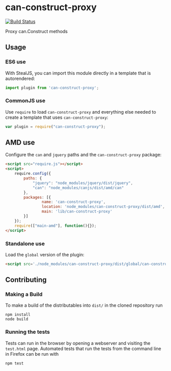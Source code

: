 # can-construct-proxy

[![Build Status](https://travis-ci.org/canjs/can-construct-proxy.png?branch=master)](https://travis-ci.org/canjs/can-construct-proxy)

Proxy can.Construct methods

## Usage

### ES6 use

With StealJS, you can import this module directly in a template that is autorendered:

```js
import plugin from 'can-construct-proxy';
```

### CommonJS use

Use `require` to load `can-construct-proxy` and everything else
needed to create a template that uses `can-construct-proxy`:

```js
var plugin = require("can-construct-proxy");
```

## AMD use

Configure the `can` and `jquery` paths and the `can-construct-proxy` package:

```html
<script src="require.js"></script>
<script>
	require.config({
	    paths: {
	        "jquery": "node_modules/jquery/dist/jquery",
	        "can": "node_modules/canjs/dist/amd/can"
	    },
	    packages: [{
		    	name: 'can-construct-proxy',
		    	location: 'node_modules/can-construct-proxy/dist/amd',
		    	main: 'lib/can-construct-proxy'
	    }]
	});
	require(["main-amd"], function(){});
</script>
```

### Standalone use

Load the `global` version of the plugin:

```html
<script src='./node_modules/can-construct-proxy/dist/global/can-construct-proxy.js'></script>
```

## Contributing

### Making a Build

To make a build of the distributables into `dist/` in the cloned repository run

```
npm install
node build
```

### Running the tests

Tests can run in the browser by opening a webserver and visiting the `test.html` page.
Automated tests that run the tests from the command line in Firefox can be run with

```
npm test
```
